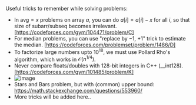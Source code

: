 Useful tricks to remember while solving problems:

- In $\text{avg} = x$ problems on array $a$, you can do $a[i] = a[i] - x$ for all $i$, so that size of subarr/subseq becomes irrelevant. [https://codeforces.com/gym/104471/problem/C]
- For median problems, you can use "replace by $-1,$ $+1$" trick to estimate the median. [https://codeforces.com/problemset/problem/1486/D]
- To factorize large numbers upto $10^{18}$, we must use Pollard Rho's algorithm, which works in $\mathcal{O}(n^{1/4})$.
- Never compare floats/doubles with 128-bit integers in C++ (__int128). [https://codeforces.com/gym/101485/problem/K]
- ![image](https://github.com/vrintle/sheep/assets/33773797/5b069f7d-cad3-4f27-89db-2a550809c97f)
- Stars and Bars problem, but with (common) upper bound: https://math.stackexchange.com/questions/553960/
- More tricks will be added here..
